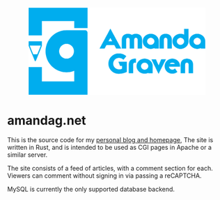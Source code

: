 <p align="center"><img src="logo/horizontal.png" alt="amandag" height="200px"></p>

# amandag.net
This is the source code for my [personal blog and homepage](https://amandag.net), The site is written in Rust, and is intended to be used as CGI pages in Apache or a similar server.

The site consists of a feed of articles, with a comment section for each. Viewers can comment without signing in via passing a reCAPTCHA.

MySQL is currently the only supported database backend.

